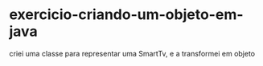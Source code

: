 # exercicio-criando-um-objeto-em-java
criei uma classe para representar uma SmartTv, e a transformei em objeto
